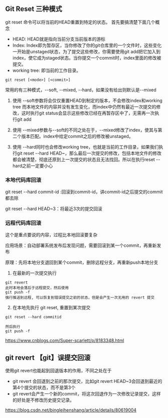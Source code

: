 ## Git Reset 三种模式
git reset 命令可以将当前的HEAD重置到特定的状态。
首先要搞清楚下面几个概念

- HEAD: HEAD就是指向当前分支当前版本的游标
- Index: Index即为暂存区，当你修改了你的git仓库里的一个文件时，这些变化一开始是unstaged状态，为了提交这些修改，你需要使用git add把它加入到index，使它成为staged状态。当你提交一个commit时，index里面的修改被提交。
- working tree: 即当前的工作目录。

```
git reset [<mode>] [<commit>]
```
  
常用的有三种模式，--soft, --mixed, --hard，如果没有给出<mode>则默认是--mixed
  
1. 使用 --soft参数将会仅仅重置HEAD到制定的版本，不会修改index和working tree
而本地文件的内容并没有发生变化，而index中仍然有最近一次提交的修改，这时执行git status会显示这些修改已经在再暂存区中了，无需再一次执行git add

2. 使用 --mixed参数与--soft的不同之处在于，--mixed修改了index，使其与第二个版本匹配。index中给定commit之后的修改被unstaged。

3. 使用 --hard同时也会修改working tree，也就是当前的工作目录，如果我们执行git reset --hard HEAD~，那么最后一次提交的修改，包括本地文件的修改都会被清楚，彻底还原到上一次提交的状态且无法找回。所以在执行reset --hard之前一定要小心

### 本地代码库回滚

git reset --hard commit-id :回滚到commit-id，讲commit-id之后提交的commit都去除

git reset --hard HEAD~3：将最近3次的提交回滚

### 远程代码库回滚

这个是重点要说的内容，过程比本地回滚要复杂

应用场景：自动部署系统发布后发现问题，需要回滚到某一个commit，再重新发布

原理：先将本地分支退回到某个commit，删除远程分支，再重新push本地分支

1. 在最新的一次提交执行
```
git revert
此时本地会落后于远程提交，然后使用
git push -f
强行推送到远程, 可以恢复到错误提交之前的状态，但是会产生一次无用的 revert 提交
```
2. 在本地先执行 git reset, 重置到某次提交
```
git reset --hard commitid

然后执行
git push -f
```
https://www.cnblogs.com/Super-scarlett/p/8183348.html

## git revert 【git】误提交回滚

使用git revert也能起到回退版本的作用，不同之处在于
- git revert <commit>会回退到<commit>之前的那次提交，比如git revert HEAD~3会回退到最近的第4个提交的状态，而不是第3个
- git revert会产生一个新的commit，将这次回退作为一次修改记录提交，这样的好处是不修改历史提交记录。

https://blog.csdn.net/bingleihenshang/article/details/80619004

